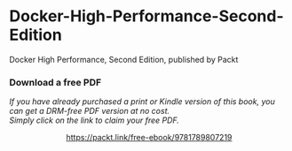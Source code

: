 


# Docker-High-Performance-Second-Edition
Docker High Performance, Second Edition, published by Packt
### Download a free PDF

 <i>If you have already purchased a print or Kindle version of this book, you can get a DRM-free PDF version at no cost.<br>Simply click on the link to claim your free PDF.</i>
<p align="center"> <a href="https://packt.link/free-ebook/9781789807219">https://packt.link/free-ebook/9781789807219 </a> </p>
